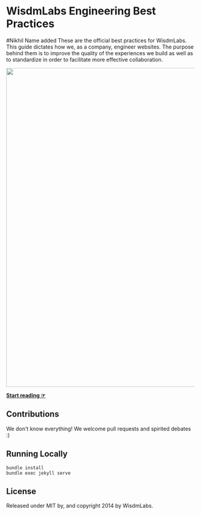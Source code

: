 # WisdmLabs Engineering Best Practices
#Nikhil Name added
These are the official best practices for WisdmLabs. This guide dictates how we, as a company, engineer websites. The purpose behind them is to improve the quality of the experiences we build as well as to standardize in order to facilitate more effective collaboration.

<a href="https://WisdmLabs.com/contact/"><img src="https://WisdmLabsdotcom-wpengine.s3.amazonaws.com/uploads/2016/10/WisdmLabs-Github-Banner.png" width="850"></a>


**[Start reading ☞](https://WisdmLabs.github.io/Engineering-Best-Practices/)**

## Contributions

We don't know everything! We welcome pull requests and spirited debates :)

## Running Locally

```
bundle install
bundle exec jekyll serve
```

## License

Released under MIT by, and copyright 2014 by WisdmLabs.
